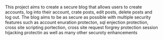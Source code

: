 This project aims to create a secure blog that allows users to create accounts, log into their account, crate posts, edit posts, delete posts and log out. The blog aims to be as secure as possible with multiple security features such as account enuration protecton, sql enjection protection, cross site scripting portection, cross site request forgrey protection session hijacking protectin as well as many other securoty enhancements 
